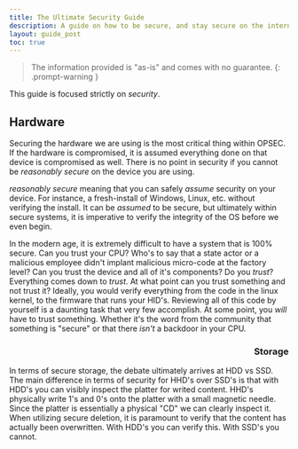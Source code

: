 ```yaml
---
title: The Ultimate Security Guide
description: A guide on how to be secure, and stay secure on the internet.
layout: guide_post
toc: true
---
```


> The information provided is "as-is" and comes with no guarantee.
{: .prompt-warning }

This guide is focused strictly on *security*.

## Hardware

Securing the hardware we are using is the most critical thing within OPSEC. If the hardware is compromised, it is assumed everything done on that device is compromised as well. There is no point in security if you cannot be *reasonably secure* on the device you are using.

*reasonably secure* meaning that you can safely *assume* security on your device. For instance, a fresh-install of Windows, Linux, etc. without verifying the install. It can be *assumed* to be secure, but ultimately within secure systems, it is imperative to verify the integrity of the OS before we even begin.

In the modern age, it is extremely difficult to have a system that is 100% secure. Can you trust your CPU? Who's to say that a state actor or a malicious employee didn't implant malicious micro-code at the factory level? Can you trust the device and all of it's components? Do you *trust*? Everything comes down to *trust*. At what point can you trust something and not trust it? Ideally, you would verify everything from the code in the linux kernel, to the firmware that runs your HID's. Reviewing all of this code by yourself is a daunting task that very few accomplish. At some point, you *will* have to trust something. Whether it's the word from the community that something is "secure" or that there *isn't* a backdoor in your CPU.

<div style='text-align: right;'>
    <h3>Storage</h3>
</div>

In terms of secure storage, the debate ultimately arrives at HDD vs SSD. The main difference in terms of security for HHD's over SSD's is that with HDD's you can visibly inspect the platter for writed content. HHD's physically write 1's and 0's onto the platter with a small magnetic needle. Since the platter is essentially a physical "CD" we can clearly inspect it. When utilizing secure deletion, it is paramount to verify that the content has actually been overwritten. With HDD's you can verify this. With SSD's you cannot.